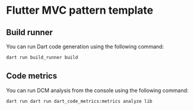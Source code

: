 # Flutter MVC pattern template

## Build runner

You can run Dart code generation using the following command:

```bash
dart run build_runner build
```

## Code metrics

You can run DCM analysis from the console using the following command:

```bash
dart run dart run dart_code_metrics:metrics analyze lib
```
